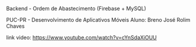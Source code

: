 Backend - Ordem de Abastecimento
(Firebase + MySQL)

PUC-PR - Desenvolvimento de Aplicativos Móveis
Aluno: Breno José Rolim Chaves

link video: https://www.youtube.com/watch?v=cYnSdaXiOUU
